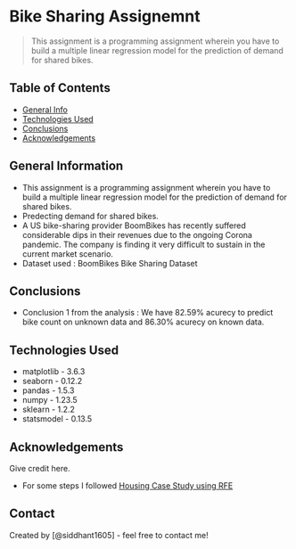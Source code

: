 # Bike Sharing Assignemnt
> This assignment is a programming assignment wherein you have to build a multiple linear regression model for the prediction of demand for shared bikes.

## Table of Contents
* [General Info](#general-information)
* [Technologies Used](#technologies-used)
* [Conclusions](#conclusions)
* [Acknowledgements](#acknowledgements)

## General Information
- This assignment is a programming assignment wherein you have to build a multiple linear regression model for the prediction of demand for shared bikes.
- Predecting demand for shared bikes.
- A US bike-sharing provider BoomBikes has recently suffered considerable dips in their revenues due to the ongoing Corona pandemic. The company is finding it very difficult to sustain in the current market scenario.
- Dataset used : BoomBikes Bike Sharing Dataset

## Conclusions
- Conclusion 1 from the analysis : We have 82.59% acurecy to predict bike count on unknown data and 86.30% acurecy on known data.

## Technologies Used
- matplotlib - 3.6.3
- seaborn - 0.12.2
- pandas - 1.5.3
- numpy - 1.23.5
- sklearn - 1.2.2
- statsmodel - 0.13.5

## Acknowledgements
Give credit here.
- For some steps I followed [Housing Case Study using RFE](https://github.com/ContentUpgrad/Linear-Regression/blob/main/Multiple%20Linear%20Regression%20in%20Python/Housing%2BCase%2BStudy%2Busing%2BRFE%20(2).ipynb)

## Contact
Created by [@siddhant1605] - feel free to contact me!
